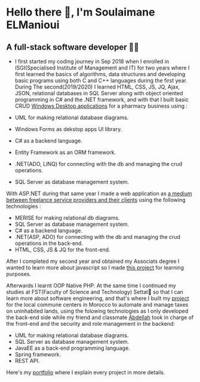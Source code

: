 # Hello there 👋, I'm Soulaimane ELManioui
## A full-stack software developer 🐱‍💻

* I first started my coding journey in Sep 2018 when I enrolled in ISGI(Specialised Institute of Management and IT) for two years where I first learned 
the basics of algorithms, data structures and developing basic programs using both C and C++ languages during the first year.
During The second(2019/2020) I learned HTML, CSS, JS, JQ, Ajax, JSON, relational databases in SQL Server along with object oriented programming in C# and the .NET framework,
and with that I built basic CRUD [Windows Desktop applications](https://github.com/elmaniouiSoulaimane/Potion-v1.0) for a pharmacy business using :

* UML for making relational database diagrams.
* Windows Forms as dekstop apps UI library.
* C# as a backend language.
* Entity Framework as an ORM framework.
* .NET(ADO, LINQ) for connecting with the db and managing the crud operations.
* SQL Server as database management system.

With ASP.NET during that same year I made a web application as [a medium between freelance service providers and their clients](https://github.com/elmaniouiSoulaimane/Gestion-Des-Services)
using the following technologies :

* MERISE for making relational db diagrams.
* SQL Server as database management system.
* C# as a backend language.
* .NET(ASP, ADO) for connecting with the db and managing the crud operations in the back-end.
* HTML, CSS, JS & JQ for the front-end.

After I completed my second year and obtained my Associats degree I wanted to learn more about javascript so I made 
[this project](https://github.com/elmaniouiSoulaimane/Pixatopia) for learning purposes.

Afterwards I learnt OOP Native PHP. At the same time I continued my studies at FST(Faculty of Science and Technology) Settat📍 so that I can learn 
more about software engineering, and that's where I built my [project](https://github.com/elmaniouiSoulaimane/Tax-Flow-Back-end) for the local commune centers in Morocco to automate and manage taxes on uninhabited lands,
using the folowing technologies as I only developed the back-end side while my friend and classmate [Abdellah](https://github.com/KhalfiAbdellah) took in charge of the front-end and the security and role management in the backend: 

* UML for making relational database diagrams.
* SQL Server as database management system.
* JavaEE as a back-end programming language.
* Spring framework.
* REST API.

Here's my [portfolio]() where I explain every project in more details. 
